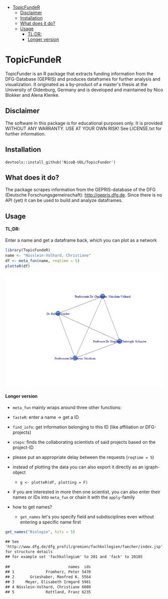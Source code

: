 
-   [TopicFundeR](#topicfunder)
    -   [Disclaimer](#disclaimer)
    -   [Installation](#installation)
    -   [What does it do?](#what-does-it-do)
    -   [Usage](#usage)
        -   [TL;DR:](#tldr)
        -   [Longer version](#longer-version)

TopicFundeR
===========

TopicFunder is an R package that extracts funding information from the DFG-Database (GEPRIS) and produces dataframes for further analysis and visualization. It originated as a by-product of a master's thesis at the University of Oldenburg, Germany and is developed and maintained by Nico Blokker and Alena Klenke.

Disclaimer
----------

The software in this package is for educational purposes only. It is provided WITHOUT ANY WARRANTY. USE AT YOUR OWN RISK! See LICENSE.txt for further information.

Installation
------------

`devtools::install_github('NicoB-UOL/TopicFunder')`

What does it do?
----------------

The package scrapes information from the GEPRIS-database of the DFG (Deutsche Forschungsgemeinschaft): <http://gepris.dfg.de>. Since there is no API (yet) it can be used to build and analyze dataframes.

Usage
-----

#### TL;DR:

Enter a name and get a dataframe back, which you can plot as a network

``` r
library(TopicFundeR)
name <- "Nüsslein-Volhard, Christiane"
df <- meta_fun(name, reqtime = 5)
plotteR(df)
```

![](readme_files/figure-markdown_github/unnamed-chunk-1-1.png)

#### Longer version

-   `meta_fun` mainly wraps around three other functions:
-   `fasteR`: enter a name -&gt; get a ID
-   `find_info`: get information belonging to this ID (like affiliation or DFG-projects)
-   `steps`: finds the collaborating scientists of said projects based on the project-ID
-   please put an appropriate delay between the requests (`reqtime = 5`)

-   instead of plotting the data you can also export it directly as an igraph-object
    -   `g <- plotteR(df, plotting = F)`
-   if you are interested in more then one scientist, you can also enter their names or IDs into `meta_fun` or chain it with the `apply`-family

-   how to get names?
    -   `get_names` let's you specify field and subdisciplines even without entering a specific name first

``` r
get_names("Biologie", hits = 5)
```

    ## See 'http://www.dfg.de/dfg_profil/gremien/fachkollegien/faecher/index.jsp' for structure details
    ## for example set 'fachkollegium' to 201 and 'fach' to 20105

    ##                          names  ids
    ## 1              Fromherz, Peter 5470
    ## 2       Grieshaber, Manfred K. 5564
    ## 3     Meyer, Elisabeth Irmgard 5981
    ## 4 Nüsslein-Volhard, Christiane 6080
    ## 5              Rottland, Franz 6235
